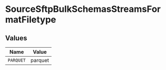 # SourceSftpBulkSchemasStreamsFormatFiletype


## Values

| Name      | Value     |
| --------- | --------- |
| `PARQUET` | parquet   |